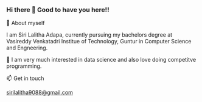 ### Hi there 👋 Good to have you here!!

 
🌱 About myself

 I am Siri Lalitha Adapa, currently pursuing my bachelors degree at Vasireddy Venkatadri Institue of Technology, Guntur in Computer Science and Engneering.

👯 I am very much interested in data science and also love doing competitve programming.

📫 Get in touch

sirilalitha9088@gmail.com

<!--
**sirilalithaadapa/SiriLalithaAdapa** is a ✨ _special_ ✨ repository because its `README.md` (this file) appears on your GitHub profile.










